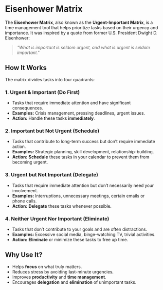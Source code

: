 # Eisenhower Matrix

The **Eisenhower Matrix**, also known as the **Urgent-Important Matrix**, is a time management tool that helps prioritize tasks based on their urgency and importance. It was inspired by a quote from former U.S. President Dwight D. Eisenhower:

> _"What is important is seldom urgent, and what is urgent is seldom important."_

## How It Works

The matrix divides tasks into four quadrants:

### 1. Urgent & Important (Do First)

- Tasks that require immediate attention and have significant consequences.
- **Examples:** Crisis management, pressing deadlines, urgent issues.
- **Action:** Handle these tasks **immediately**.

### 2. Important but Not Urgent (Schedule)

- Tasks that contribute to long-term success but don’t require immediate action.
- **Examples:** Strategic planning, skill development, relationship-building.
- **Action:** **Schedule** these tasks in your calendar to prevent them from becoming urgent.

### 3. Urgent but Not Important (Delegate)

- Tasks that require immediate attention but don’t necessarily need your involvement.
- **Examples:** Interruptions, unnecessary meetings, certain emails or phone calls.
- **Action:** **Delegate** these tasks whenever possible.

### 4. Neither Urgent Nor Important (Eliminate)

- Tasks that don’t contribute to your goals and are often distractions.
- **Examples:** Excessive social media, binge-watching TV, trivial activities.
- **Action:** **Eliminate** or minimize these tasks to free up time.

## Why Use It?

- Helps **focus** on what truly matters.
- Reduces stress by avoiding last-minute urgencies.
- Improves **productivity** and **time management**.
- Encourages **delegation** and **elimination** of unimportant tasks.
